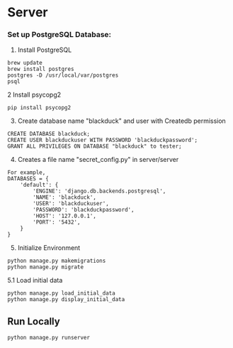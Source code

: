 # Server

### Set up PostgreSQL Database:

1. Install PostgreSQL
```
brew update
brew install postgres
postgres -D /usr/local/var/postgres
psql
```

2 Install psycopg2
```
pip install psycopg2
```

3. Create database name "blackduck" and user with Createdb permission
```
CREATE DATABASE blackduck;
CREATE USER blackduckuser WITH PASSWORD 'blackduckpassword';
GRANT ALL PRIVILEGES ON DATABASE "blackduck" to tester;
```

4. Creates a file name "secret_config.py" in server/server
```
For example,
DATABASES = {
    'default': {
        'ENGINE': 'django.db.backends.postgresql',
        'NAME': 'blackduck',
        'USER': 'blackduckuser',
        'PASSWORD': 'blackduckpassword',
        'HOST': '127.0.0.1',
        'PORT': '5432',
    }
}
```

5. Initialize Environment
```
python manage.py makemigrations
python manage.py migrate
```

5.1 Load initial data
```
python manage.py load_initial_data
python manage.py display_initial_data
```

## Run Locally
```
python manage.py runserver
```
